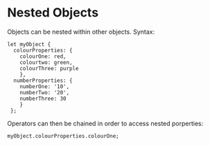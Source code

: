 # Nested Objects

Objects can be nested within other objects. Syntax:

```
let myObject {
  colourProperties: {
    colourOne: red,
    colourtwo: green,
    colourThree: purple
    },
  numberProperties: {
    numberOne: '10',
    numberTwo: '20',
    numberThree: 30
    }
 };
```

Operators can then be chained in order to access nested porperties:

```
myObject.colourProperties.colourOne;
```
